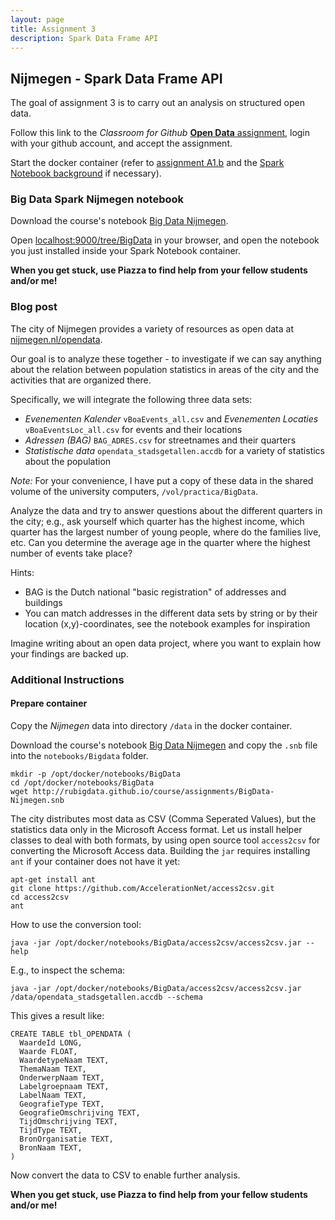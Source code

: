 ```yaml
---
layout: page
title: Assignment 3 
description: Spark Data Frame API
---
```


## Nijmegen - Spark Data Frame API

The goal of assignment 3 is to carry out an analysis on structured open data.

Follow this link to the *Classroom for Github* [**Open Data** assignment](https://classroom.github.com/assignment-invitations/d74d229a25740c5743af699c18a1d93f), login with your github account, and accept the assignment.

Start the docker container (refer to [assignment A1.b](A1b-docker.html)
and the [Spark Notebook background](../background/spark-notebook.html)
if necessary).


### Big Data Spark Nijmegen notebook

Download the course's notebook 
[Big Data Nijmegen](http://rubigdata.github.io/course/assignments/BigData-Nijmegen.snb).

Open [localhost:9000/tree/BigData](http://localhost:9000/tree/BigData) in your browser, 
and open the notebook you just installed inside your Spark Notebook container.

**When you get stuck, use Piazza to find help from your fellow students and/or me!**

### Blog post 

The city of Nijmegen provides a variety of resources as open data at [nijmegen.nl/opendata](http://www.nijmegen.nl/opendata).

Our goal is to analyze these together - to investigate if we can say anything about the relation between population statistics in areas of the city and the activities that are organized there.

Specifically, we will integrate the following three data sets:

* _Evenementen Kalender_ `vBoaEvents_all.csv` and _Evenementen Locaties_ `vBoaEventsLoc_all.csv` for events and their locations
* _Adressen (BAG)_ `BAG_ADRES.csv` for streetnames and their quarters
* _Statistische data_ `opendata_stadsgetallen.accdb` for a variety of statistics about the population

_Note:_ For your convenience, I have put a copy of these data in the shared volume of the university computers, `/vol/practica/BigData`.

Analyze the data and try to answer questions about the different quarters in the city;
e.g., ask yourself which quarter has the highest income, which quarter has the largest number of young people,
where do the families live, etc. Can you determine the average age in the quarter where the highest number of
events take place?

Hints:
* BAG is the Dutch national "basic registration" of addresses and buildings
* You can match addresses in the different data sets by string or by their location (x,y)-coordinates, 
see the notebook examples for inspiration

Imagine writing about an open data project, where you want to explain how your
findings are backed up.

### Additional Instructions

#### Prepare container

Copy the *Nijmegen* data into directory `/data` in the docker container.

Download the course's notebook 
[Big Data Nijmegen](http://rubigdata.github.io/course/assignments/BigData-Nijmegen.snb) and copy
the `.snb` file into the `notebooks/Bigdata` folder.

```
mkdir -p /opt/docker/notebooks/BigData
cd /opt/docker/notebooks/BigData
wget http://rubigdata.github.io/course/assignments/BigData-Nijmegen.snb
```

The city distributes most data as CSV (Comma Seperated Values), but the statistics data only
in the Microsoft Access format. Let us install helper classes to deal with both formats,
by using open source tool `access2csv` for converting the Microsoft Access data.
Building the `jar` requires installing `ant` if your container does not have it yet:

```
apt-get install ant
git clone https://github.com/AccelerationNet/access2csv.git
cd access2csv
ant
```

How to use the conversion tool:

```
java -jar /opt/docker/notebooks/BigData/access2csv/access2csv.jar --help
```

E.g., to inspect the schema:

```
java -jar /opt/docker/notebooks/BigData/access2csv/access2csv.jar /data/opendata_stadsgetallen.accdb --schema
```

This gives a result like:
```
CREATE TABLE tbl_OPENDATA (
  WaardeId LONG,
  Waarde FLOAT,
  WaardetypeNaam TEXT,
  ThemaNaam TEXT,
  OnderwerpNaam TEXT,
  Labelgroepnaam TEXT,
  LabelNaam TEXT,
  GeografieType TEXT,
  GeografieOmschrijving TEXT,
  TijdOmschrijving TEXT,
  TijdType TEXT,
  BronOrganisatie TEXT,
  BronNaam TEXT,
)
```

Now convert the data to CSV to enable further analysis.

**When you get stuck, use Piazza to find help from your fellow students and/or me!**

